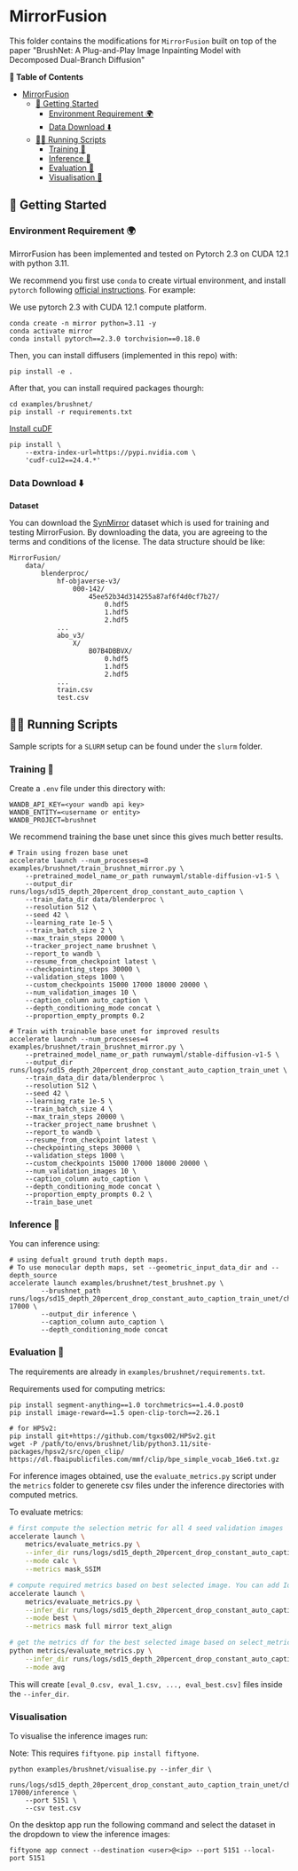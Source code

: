 # MirrorFusion

This folder contains the modifications for `MirrorFusion` built on top of the paper "BrushNet: A Plug-and-Play Image Inpainting Model with Decomposed Dual-Branch Diffusion"


**📖 Table of Contents**


- [MirrorFusion](#mirrorfusion)
  - [🚀 Getting Started](#-getting-started)
    - [Environment Requirement 🌍](#environment-requirement-)
    - [Data Download ⬇️](#data-download-️)
  - [🏃🏼 Running Scripts](#-running-scripts)
    - [Training 🤯](#training-)
    - [Inference 📜](#inference-)
    - [Evaluation 📏](#evaluation-)
    - [Visualisation 📏](#visualisation-)


## 🚀 Getting Started

### Environment Requirement 🌍

MirrorFusion has been implemented and tested on Pytorch 2.3 on CUDA 12.1 with python 3.11.

We recommend you first use `conda` to create virtual environment, and install `pytorch` following [official instructions](https://pytorch.org/). For example:


We use pytorch 2.3 with CUDA 12.1 compute platform.
```
conda create -n mirror python=3.11 -y
conda activate mirror
conda install pytorch==2.3.0 torchvision==0.18.0
```

Then, you can install diffusers (implemented in this repo) with:

```
pip install -e .
```

After that, you can install required packages thourgh:

```
cd examples/brushnet/
pip install -r requirements.txt
```

[Install cuDF](https://docs.rapids.ai/install)

```
pip install \
    --extra-index-url=https://pypi.nvidia.com \
    'cudf-cu12==24.4.*'
```

### Data Download ⬇️


**Dataset**

You can download the [SynMirror](https://huggingface.co/datasets/cs-mshah/SynMirror) dataset which is used for training and testing MirrorFusion. By downloading the data, you are agreeing to the terms and conditions of the license. The data structure should be like:

```
MirrorFusion/
    data/
        blenderproc/
            hf-objaverse-v3/
                000-142/
                    45ee52b34d314255a87af6f4d0cf7b27/
                        0.hdf5
                        1.hdf5
                        2.hdf5
            ...
            abo_v3/
                X/
                    B07B4DBBVX/
                        0.hdf5
                        1.hdf5
                        2.hdf5
            ...
            train.csv
            test.csv
```


## 🏃🏼 Running Scripts

Sample scripts for a `SLURM` setup can be found under the `slurm` folder.

### Training 🤯

Create a `.env` file under this directory with:
```
WANDB_API_KEY=<your wandb api key>
WANDB_ENTITY=<username or entity>
WANDB_PROJECT=brushnet
```

We recommend training the base unet since this gives much better results.

```
# Train using frozen base unet
accelerate launch --num_processes=8 examples/brushnet/train_brushnet_mirror.py \
    --pretrained_model_name_or_path runwayml/stable-diffusion-v1-5 \
    --output_dir runs/logs/sd15_depth_20percent_drop_constant_auto_caption \
    --train_data_dir data/blenderproc \
    --resolution 512 \
    --seed 42 \
    --learning_rate 1e-5 \
    --train_batch_size 2 \
    --max_train_steps 20000 \
    --tracker_project_name brushnet \
    --report_to wandb \
    --resume_from_checkpoint latest \
    --checkpointing_steps 30000 \
    --validation_steps 1000 \
    --custom_checkpoints 15000 17000 18000 20000 \
    --num_validation_images 10 \
    --caption_column auto_caption \
    --depth_conditioning_mode concat \
    --proportion_empty_prompts 0.2

# Train with trainable base unet for improved results
accelerate launch --num_processes=4 examples/brushnet/train_brushnet_mirror.py \
    --pretrained_model_name_or_path runwayml/stable-diffusion-v1-5 \
    --output_dir runs/logs/sd15_depth_20percent_drop_constant_auto_caption_train_unet \
    --train_data_dir data/blenderproc \
    --resolution 512 \
    --seed 42 \
    --learning_rate 1e-5 \
    --train_batch_size 4 \
    --max_train_steps 20000 \
    --tracker_project_name brushnet \
    --report_to wandb \
    --resume_from_checkpoint latest \
    --checkpointing_steps 30000 \
    --validation_steps 1000 \
    --custom_checkpoints 15000 17000 18000 20000 \
    --num_validation_images 10 \
    --caption_column auto_caption \
    --depth_conditioning_mode concat \
    --proportion_empty_prompts 0.2 \
    --train_base_unet
```


### Inference 📜

You can inference using:

```
# using defualt ground truth depth maps.
# To use monocular depth maps, set --geometric_input_data_dir and --depth_source
accelerate launch examples/brushnet/test_brushnet.py \
        --brushnet_path runs/logs/sd15_depth_20percent_drop_constant_auto_caption_train_unet/checkpoint-17000 \
        --output_dir inference \
        --caption_column auto_caption \
        --depth_conditioning_mode concat
```


### Evaluation 📏

The requirements are already in `examples/brushnet/requirements.txt`.

Requirements used for computing metrics:

```shell
pip install segment-anything==1.0 torchmetrics==1.4.0.post0
pip install image-reward==1.5 open-clip-torch==2.26.1

# for HPSv2:
pip install git+https://github.com/tgxs002/HPSv2.git
wget -P /path/to/envs/brushnet/lib/python3.11/site-packages/hpsv2/src/open_clip/ https://dl.fbaipublicfiles.com/mmf/clip/bpe_simple_vocab_16e6.txt.gz
```

For inference images obtained, use the `evaluate_metrics.py` script under the `metrics` folder to generete csv files under the inference directories with computed metrics.

To evaluate metrics:

```bash
# first compute the selection metric for all 4 seed validation images
accelerate launch \
    metrics/evaluate_metrics.py \
    --infer_dir runs/logs/sd15_depth_20percent_drop_constant_auto_caption_train_unet/checkpoint-17000/inference \
    --mode calc \
    --metrics mask_SSIM

# compute required metrics based on best selected image. You can add IoU and obj also.
accelerate launch \
    metrics/evaluate_metrics.py \
    --infer_dir runs/logs/sd15_depth_20percent_drop_constant_auto_caption_train_unet/checkpoint-17000/inference \
    --mode best \
    --metrics mask full mirror text_align

# get the metrics df for the best selected image based on select_metric and the avg metrics output for a ckpt
python metrics/evaluate_metrics.py \
    --infer_dir runs/logs/sd15_depth_20percent_drop_constant_auto_caption_train_unet/checkpoint-17000/inference \
    --mode avg
```

This will create `[eval_0.csv, eval_1.csv, ..., eval_best.csv]` files inside the `--infer_dir`.

### Visualisation

To visualise the inference images run:  

Note: This requires `fiftyone`. `pip install fiftyone`.  

```
python examples/brushnet/visualise.py --infer_dir \
    runs/logs/sd15_depth_20percent_drop_constant_auto_caption_train_unet/checkpoint-17000/inference \
    --port 5151 \
    --csv test.csv
```

On the desktop app run the following command and select the dataset in the dropdown to view the inference images:

```
fiftyone app connect --destination <user>@<ip> --port 5151 --local-port 5151
```